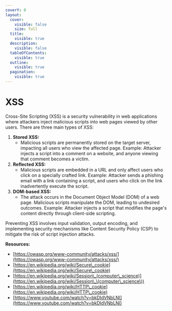 ```yaml
---
coverY: 0
layout:
  cover:
    visible: false
    size: full
  title:
    visible: true
  description:
    visible: false
  tableOfContents:
    visible: true
  outline:
    visible: true
  pagination:
    visible: true
---
```


# XSS

Cross-Site Scripting (XSS) is a security vulnerability in web applications where attackers inject malicious scripts into web pages viewed by other users. There are three main types of XSS:

1. **Stored XSS:**
   * Malicious scripts are permanently stored on the target server, impacting all users who view the affected page. Example: Attacker injects a script into a comment on a website, and anyone viewing that comment becomes a victim.
2. **Reflected XSS:**
   * Malicious scripts are embedded in a URL and only affect users who click on a specially crafted link. Example: Attacker sends a phishing email with a link containing a script, and users who click on the link inadvertently execute the script.
3. **DOM-based XSS:**
   * The attack occurs in the Document Object Model (DOM) of a web page. Malicious scripts manipulate the DOM, leading to undesired outcomes. Example: Attacker injects a script that modifies the page's content directly through client-side scripting.

Preventing XSS involves input validation, output encoding, and implementing security mechanisms like Content Security Policy (CSP) to mitigate the risk of script injection attacks.



**Resources:**

* [https://owasp.org/www-community/attacks/xss/](https://owasp.org/www-community/attacks/xss/)
* [https://en.wikipedia.org/wiki/Secure\_cookie](https://en.wikipedia.org/wiki/Secure\_cookie)
* [https://en.wikipedia.org/wiki/Session\_(computer\_science)](https://en.wikipedia.org/wiki/Session\_\(computer\_science\))
* [https://en.wikipedia.org/wiki/HTTP\_cookie](https://en.wikipedia.org/wiki/HTTP\_cookie)
* [https://www.youtube.com/watch?v=bkDIdVNbLNI](https://www.youtube.com/watch?v=bkDIdVNbLNI)

